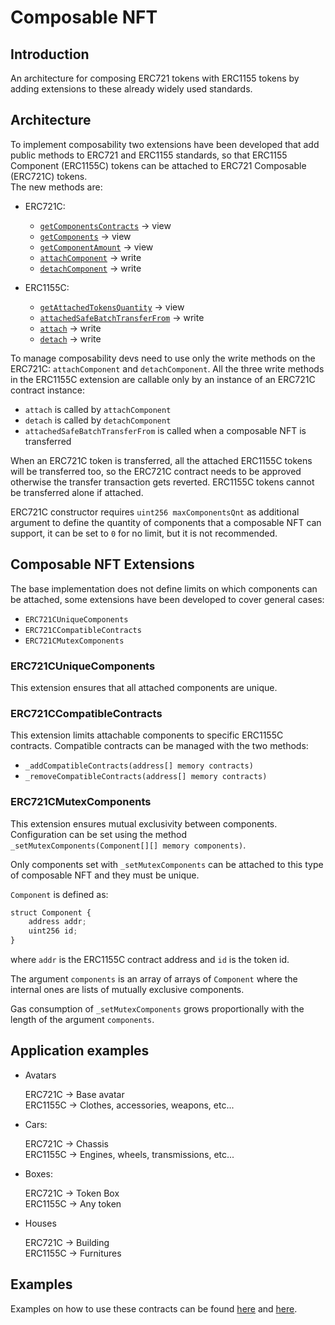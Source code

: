 # Composable NFT

## Introduction

An architecture for composing ERC721 tokens with ERC1155 tokens by adding extensions to these already widely used standards.

## Architecture

To implement composability two extensions have been developed that add public methods to ERC721 and ERC1155 standards, so that ERC1155 Component (ERC1155C) tokens can be attached to ERC721 Composable (ERC721C) tokens.<br />
The new methods are:

-   ERC721C:
    -   [`getComponentsContracts`](/contracts/IERC721C.sol#L32) -> view
    -   [`getComponents`](/contracts/IERC721C.sol#L41) -> view
    -   [`getComponentAmount`](/contracts/IERC721C.sol#L49) -> view
    -   [`attachComponent`](/contracts/IERC721C.sol#L67) -> write
    -   [`detachComponent`](/contracts/IERC721C.sol#L84) -> write

-   ERC1155C:
    -   [`getAttachedTokensQuantity`](/contracts/IERC1155C.sol#L32) -> view
    -   [`attachedSafeBatchTransferFrom`](/contracts/IERC1155C.sol#L44) -> write
    -   [`attach`](/contracts/IERC1155C.sol#L64) -> write
    -   [`detach`](/contracts/IERC1155C.sol#L83) -> write

To manage composability devs need to use only the write methods on the ERC721C: `attachComponent` and `detachComponent`.
All the three write methods in the ERC1155C extension are callable only by an instance of an ERC721C contract instance:

-   `attach` is called by `attachComponent`
-   `detach` is called by `detachComponent`
-   `attachedSafeBatchTransferFrom` is called when a composable NFT is transferred

When an ERC721C token is transferred, all the attached ERC1155C tokens will be transferred too, so the ERC721C contract needs to be approved otherwise the transfer transaction gets reverted. ERC1155C tokens cannot be transferred alone if attached.

ERC721C constructor requires `uint256 maxComponentsQnt` as additional argument to define the quantity of components that a composable NFT can support, it can be set to `0` for no limit, but it is not recommended.

## Composable NFT Extensions

The base implementation does not define limits on which components can be attached, some extensions have been developed to cover general cases:

-   `ERC721CUniqueComponents`
-   `ERC721CCompatibleContracts`
-   `ERC721CMutexComponents`

### ERC721CUniqueComponents

This extension ensures that all attached components are unique.

### ERC721CCompatibleContracts

This extension limits attachable components to specific ERC1155C contracts.
Compatible contracts can be managed with the two methods:

-   `_addCompatibleContracts(address[] memory contracts)`
-   `_removeCompatibleContracts(address[] memory contracts)`

### ERC721CMutexComponents

This extension ensures mutual exclusivity between components. Configuration can be set using the method `_setMutexComponents(Component[][] memory components)`.

Only components set with `_setMutexComponents` can be attached to this type of composable NFT and they must be unique.

`Component` is defined as:

```js
struct Component {
    address addr;
    uint256 id;
}
```

where `addr` is the ERC1155C contract address and `id` is the token id.

The argument `components` is an array of arrays of `Component` where the internal ones are lists of mutually exclusive components.

Gas consumption of `_setMutexComponents` grows proportionally with the length of the argument `components`.

## Application examples

-   Avatars

    ERC721C -> Base avatar<br />
    ERC1155C -> Clothes, accessories, weapons, etc...

-   Cars:

    ERC721C -> Chassis<br />
    ERC1155C -> Engines, wheels, transmissions, etc...

-   Boxes:

    ERC721C -> Token Box<br />
    ERC1155C -> Any token  

-   Houses

    ERC721C -> Building<br />
    ERC1155C -> Furnitures

## Examples

Examples on how to use these contracts can be found [here](/contracts/mocks) and [here](/test).